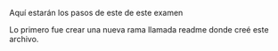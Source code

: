Aquí estarán los pasos de este de este examen

Lo primero fue crear una nueva rama llamada readme donde creé este archivo.
